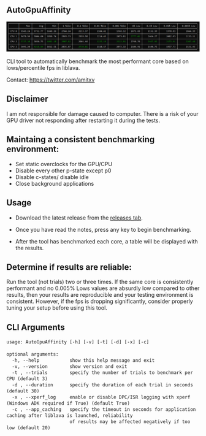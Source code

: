 ## AutoGpuAffinity

<img src="./img/exampleoutput.png" width="1000"> 

CLI tool to automatically benchmark the most performant core based on lows/percentile fps in liblava.

Contact: https://twitter.com/amitxv



## Disclaimer
I am not responsible for damage caused to computer. There is a risk of your GPU driver not responding after restarting it during the tests.

## Maintaing a consistent benchmarking environment:

 - Set static overclocks for the GPU/CPU
 - Disable every other p-state except p0
 - Disable c-states/ disable idle
 - Close background applications

## Usage
- Download the latest release from the [releases tab](https://github.com/amitxv/AutoGpuAffinity/releases).

- Once you have read the notes, press any key to begin benchmarking.

- After the tool has benchmarked each core, a table will be displayed with the results.

## Determine if results are reliable:

Run the tool (not trials) two or three times. If the same core is consistently performant and no 0.005% Lows values are absurdly low compared to other results, then your results are reproducible and your testing environment is consistent. However, if the fps is dropping significantly, consider properly tuning your setup before using this tool.

## CLI Arguments
````
usage: AutoGpuAffinity [-h] [-v] [-t] [-d] [-x] [-c]

optional arguments:
  -h, --help           show this help message and exit
  -v, --version        show version and exit
  -t , --trials        specify the number of trials to benchmark per CPU (default 3)
  -d , --duration      specify the duration of each trial in seconds (default 30)
  -x , --xperf_log     enable or disable DPC/ISR logging with xperf (Windows ADK required if True) (default True)
  -c , --app_caching   specify the timeout in seconds for application caching after liblava is launched, reliability
                       of results may be affected negatively if too low (default 20)
````